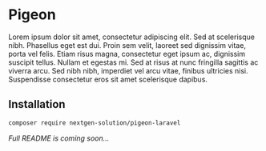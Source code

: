 # Pigeon

Lorem ipsum dolor sit amet, consectetur adipiscing elit. Sed at scelerisque nibh. Phasellus eget est dui. Proin sem velit, laoreet sed dignissim vitae, porta vel felis. Etiam risus magna, consectetur eget ipsum ac, dignissim suscipit tellus. Nullam et egestas mi. Sed at risus at nunc fringilla sagittis ac viverra arcu. Sed nibh nibh, imperdiet vel arcu vitae, finibus ultricies nisi. Suspendisse consectetur eros sit amet scelerisque dapibus.

## Installation

```bash
composer require nextgen-solution/pigeon-laravel
```

_Full README is coming soon..._
